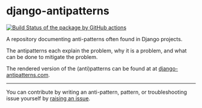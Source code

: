 # django-antipatterns

[![Build Status of the package by GitHub actions](https://github.com/hapytex/django-antipatterns/actions/workflows/build-site.yml/badge.svg)](https://github.com/hapytex/django-antipatterns/actions/workflows/build-site.yml)

A repository documenting anti-patterns often found in Django projects.

The antipatterns each explain the problem, why it is a problem, and what can be
done to mitigate the problem.

The rendered version of the (anti)patterns can be found at at [django-antipatterns.com](http://www.django-antipatterns.com/).

---

You can contribute by writing an anti-pattern, pattern, or troubleshooting issue yourself by [raising an issue](https://github.com/hapytex/django-antipatterns/issues/new?assignees=&labels=&template=antipattern.md&title=%5BAntipattern%5D).

